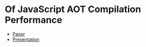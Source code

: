 # Of JavaScript AOT Compilation Performance

- [Paper](./of-javascript-aot-compilation-performance.pdf)
- [Presentation](https://www.youtube.com/watch?v=As_vCBuA-JY&list=PLyrlk8Xaylp5ed_Yhg2oTdVhrtVohVaoa&index=33)
